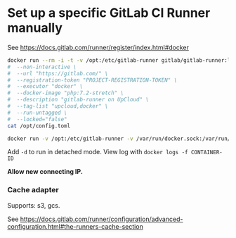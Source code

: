 # Set up a specific GitLab CI Runner manually

See https://docs.gitlab.com/runner/register/index.html#docker

```bash
docker run --rm -i -t -v /opt:/etc/gitlab-runner gitlab/gitlab-runner:latest register
#  --non-interactive \
#  --url "https://gitlab.com/" \
#  --registration-token "PROJECT-REGISTRATION-TOKEN" \
#  --executor "docker" \
#  --docker-image "php:7.2-stretch" \
#  --description "gitlab-runner on UpCloud" \
#  --tag-list "upcloud,docker" \
#  --run-untagged \
#  --locked="false"
cat /opt/config.toml

docker run -v /opt:/etc/gitlab-runner -v /var/run/docker.sock:/var/run/docker.sock gitlab/gitlab-runner:latest run
```

Add `-d` to run in detached mode. View log with `docker logs -f CONTAINER-ID`

**Allow new connecting IP.**

### Cache adapter

Supports: s3, gcs.

See https://docs.gitlab.com/runner/configuration/advanced-configuration.html#the-runners-cache-section

